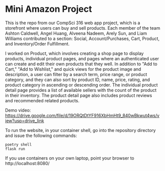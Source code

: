 # Mini Amazon Project

This is the repo from our CompSci 316 web app project, which is a
storefront where users can buy and sell products. Each member of
the team Ashton Caldwell, Angel Huang, Alveena Nadeem, Arely Sun,
and Liam Williams contributed to a section: Social, Account/Purchases,
Cart, Product, and Inventory/Order Fulfillment.

I worked on Product, which involves creating a shop page to display
products, individual product pages, and pages where an authenticated
user can create and edit their own products that they well. In addition
to "Add to Cart," "Add to Wishlist," and quick views for the product
image and description, a user can filter by a search term, price range,
or product category, and they can also sort by product ID, name, price,
rating, and product category in ascending or descending order. The
individual product detail page provides a list of available sellers
with the count of the product in their inventory. The product detail
page also includes product reviews and recommended related products.

Demo video: https://drive.google.com/file/d/19ORQtDtYF916XbHmHt9_840wBkwut4ws/view?usp=drive_link

To run the website, in your container shell, go into the repository
directory and issue the following commands:
```
poetry shell
flask run
```
If you use containers on your own laptop, point your browser to
http://localhost:8080/
